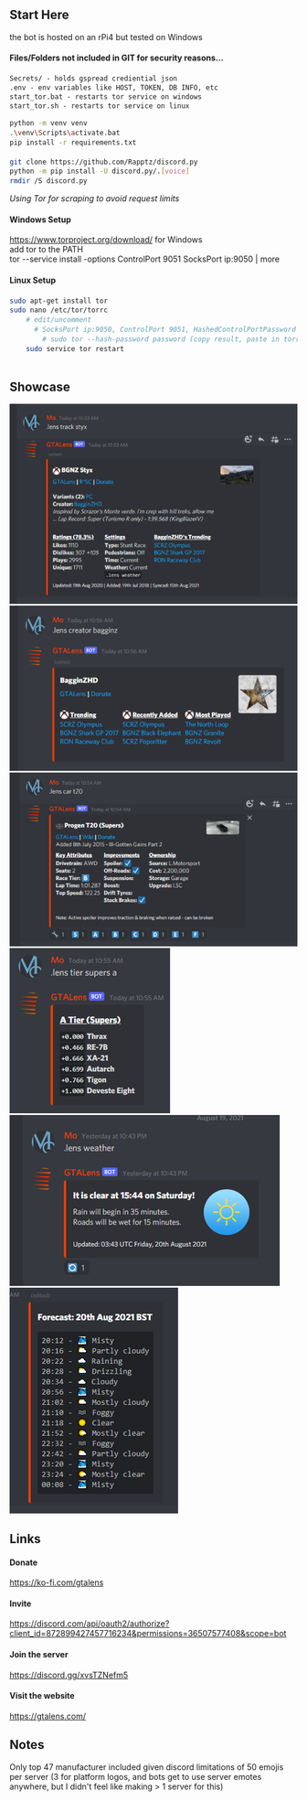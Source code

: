   
## Start Here  
the bot is hosted on an rPi4 but tested on Windows

#### Files/Folders not included in GIT for security reasons...  
```
Secrets/ - holds gspread crediential json
.env - env variables like HOST, TOKEN, DB INFO, etc
start_tor.bat - restarts tor service on windows
start_tor.sh - restarts tor service on linux
```  

```bash
python -m venv venv  
.\venv\Scripts\activate.bat  
pip install -r requirements.txt

git clone https://github.com/Rapptz/discord.py  
python -m pip install -U discord.py/.[voice]
rmdir /S discord.py 
```

_Using Tor for scraping to avoid request limits_  
#### Windows  Setup
https://www.torproject.org/download/ for Windows  
add tor to the PATH  
tor --service install -options ControlPort 9051 SocksPort ip:9050 | more

#### Linux Setup
```bash
sudo apt-get install tor
sudo nano /etc/tor/torrc
    # edit/uncomment 
      # SocksPort ip:9050, ControlPort 9051, HashedControlPortPassword
        # sudo tor --hash-password password (copy result, paste in torrc)
    sudo service tor restart
    
```

  
## Showcase 

![](https://github.com/nosv1/GTALens/blob/dev/Showcase/track.png)  
![](https://github.com/nosv1/GTALens/blob/dev/Showcase/creator.png)  
![](https://github.com/nosv1/GTALens/blob/dev/Showcase/car.png)  
![](https://github.com/nosv1/GTALens/blob/dev/Showcase/tier.png)  
![](https://github.com/nosv1/GTALens/blob/dev/Showcase/weather.png)  
![](https://github.com/nosv1/GTALens/blob/dev/Showcase/future%20weather.png)  


## Links
#### Donate
https://ko-fi.com/gtalens

#### Invite
https://discord.com/api/oauth2/authorize?client_id=872899427457716234&permissions=36507577408&scope=bot

#### Join the server
https://discord.gg/xvsTZNefm5

#### Visit the website
https://gtalens.com/


## Notes
Only top 47 manufacturer included given discord limitations of 50 emojis per server (3 for platform logos, and bots get to use server emotes anywhere, but I didn't feel like making > 1 server for this)

